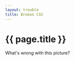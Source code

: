 ```yaml
---
layout: trouble
title: Broken CSS
---
```


{{ page.title }}
================

<p class="meta">

What's wrong with this picture?